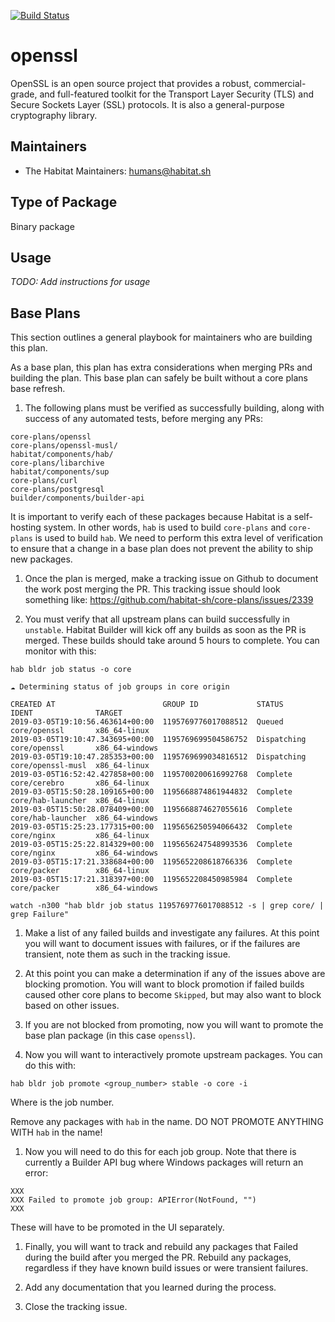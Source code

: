 [![Build Status](https://dev.azure.com/chefcorp-partnerengineering/Chef%20Base%20Plans/_apis/build/status/chef-base-plans.openssl?branchName=master)](https://dev.azure.com/chefcorp-partnerengineering/Chef%20Base%20Plans/_build/latest?definitionId=69&branchName=master)

# openssl

OpenSSL is an open source project that provides a robust, commercial-grade, and full-featured toolkit for the Transport Layer Security (TLS) and Secure Sockets Layer (SSL) protocols. It is also a general-purpose cryptography library.

## Maintainers

* The Habitat Maintainers: <humans@habitat.sh>

## Type of Package

Binary package

## Usage

*TODO: Add instructions for usage*

## Base Plans

This section outlines a general playbook for maintainers who are building this plan.

As a base plan, this plan has extra considerations when merging PRs and building the plan. This base plan can safely be built without a core plans base refresh.

1. The following plans must be verified as successfully building, along with success of any automated tests, before merging any PRs:

```
core-plans/openssl
core-plans/openssl-musl/
habitat/components/hab/
core-plans/libarchive
habitat/components/sup
core-plans/curl
core-plans/postgresql
builder/components/builder-api
```

It is important to verify each of these packages because Habitat is a self-hosting system. In other words, `hab` is used to build `core-plans` and `core-plans` is used to build `hab`. We need to perform this extra level of verification to ensure that a change in a base plan does not prevent the ability to ship new packages.

1. Once the plan is merged, make a tracking issue on Github to document the work post merging the PR. This tracking issue should look something like: https://github.com/habitat-sh/core-plans/issues/2339

1. You must verify that all upstream plans can build successfully in `unstable`. Habitat Builder will kick off any builds as soon as the PR is merged. These builds should take around 5 hours to complete. You can monitor with this:

```
hab bldr job status -o core
```

```
☁ Determining status of job groups in core origin

CREATED AT                        GROUP ID             STATUS       IDENT              TARGET
2019-03-05T19:10:56.463614+00:00  1195769776017088512  Queued       core/openssl       x86_64-linux
2019-03-05T19:10:47.343695+00:00  1195769699504586752  Dispatching  core/openssl       x86_64-windows
2019-03-05T19:10:47.285353+00:00  1195769699034816512  Dispatching  core/openssl-musl  x86_64-linux
2019-03-05T16:52:42.427858+00:00  1195700200616992768  Complete     core/cerebro       x86_64-linux
2019-03-05T15:50:28.109165+00:00  1195668874861944832  Complete     core/hab-launcher  x86_64-linux
2019-03-05T15:50:28.078409+00:00  1195668874627055616  Complete     core/hab-launcher  x86_64-windows
2019-03-05T15:25:23.177315+00:00  1195656250594066432  Complete     core/nginx         x86_64-linux
2019-03-05T15:25:22.814329+00:00  1195656247548993536  Complete     core/nginx         x86_64-windows
2019-03-05T15:17:21.338684+00:00  1195652208618766336  Complete     core/packer        x86_64-linux
2019-03-05T15:17:21.318397+00:00  1195652208450985984  Complete     core/packer        x86_64-windows
```

```
watch -n300 "hab bldr job status 1195769776017088512 -s | grep core/ | grep Failure"
```

1. Make a list of any failed builds and investigate any failures. At this point you will want to document issues with failures, or if the failures are transient, note them as such in the tracking issue.

1. At this point you can make a determination if any of the issues above are blocking promotion. You will want to block promotion if failed builds caused other core plans to become `Skipped`, but may also want to block based on other issues.

1. If you are not blocked from promoting, now you will want to promote the base plan package (in this case `openssl`).

1. Now you will want to interactively promote upstream packages. You can do this with:

```
hab bldr job promote <group_number> stable -o core -i
```

Where <number> is the job number.

Remove any packages with `hab` in the name. DO NOT PROMOTE ANYTHING WITH `hab` in the name!

1. Now you will need to do this for each job group. Note that there is currently a Builder API bug where Windows packages will return an error:

```
XXX
XXX Failed to promote job group: APIError(NotFound, "")
XXX
```

These will have to be promoted in the UI separately.

1. Finally, you will want to track and rebuild any packages that Failed during the build after you merged the PR. Rebuild any packages, regardless if they have known build issues or were transient failures.

1. Add any documentation that you learned during the process.

1. Close the tracking issue.
